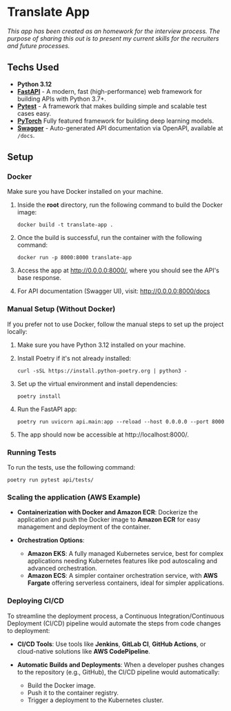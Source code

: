 # Translate App

*This app has been created as an homework for the interview process. 
The purpose of sharing this out is to present my current skills for the recruiters and future processes.* 

## Techs Used

- **Python 3.12**
- [**FastAPI**](https://fastapi.tiangolo.com/) - A modern, fast (high-performance) web framework for building APIs with Python 3.7+.
- [**Pytest**](https://docs.pytest.org/en/stable/) - A framework that makes building simple and scalable test cases easy.
- [**PyTorch**](https://pytorch.org/) Fully featured framework for building deep learning models.
- [**Swagger**](https://swagger.io/) - Auto-generated API documentation via OpenAPI, available at `/docs`.

## Setup

### Docker

Make sure you have Docker installed on your machine.

1. Inside the **root** directory, run the following command to build the Docker image:

   `docker build -t translate-app .`

2. Once the build is successful, run the container with the following command:

   `docker run -p 8000:8000 translate-app`
3. Access the app at http://0.0.0.0:8000/, where you should see the API's base response.
4. For API documentation (Swagger UI), visit: http://0.0.0.0:8000/docs

### Manual Setup (Without Docker)
If you prefer not to use Docker, follow the manual steps to set up the project locally:

1. Make sure you have Python 3.12 installed on your machine.

2. Install Poetry if it's not already installed:

    `curl -sSL https://install.python-poetry.org | python3 -`
3. Set up the virtual environment and install dependencies:

    `poetry install`
4. Run the FastAPI app:

    `poetry run uvicorn api.main:app --reload --host 0.0.0.0 --port 8000`
5. The app should now be accessible at http://localhost:8000/.

### Running Tests

To run the tests, use the following command:

`poetry run pytest api/tests/`


### Scaling the application (AWS Example)

- **Containerization with Docker and Amazon ECR**: 
  Dockerize the application and push the Docker image to **Amazon ECR** for easy management and deployment of the container.

- **Orchestration Options**:
  - **Amazon EKS**: A fully managed Kubernetes service, best for complex applications needing Kubernetes features like pod autoscaling and advanced orchestration.
  - **Amazon ECS**: A simpler container orchestration service, with **AWS Fargate** offering serverless containers, ideal for simpler applications.

### Deploying CI/CD

To streamline the deployment process, a Continuous Integration/Continuous Deployment (CI/CD) pipeline would automate the steps from code changes to deployment:

- **CI/CD Tools**: 
  Use tools like **Jenkins**, **GitLab CI**, **GitHub Actions**, or cloud-native solutions like **AWS CodePipeline**.

- **Automatic Builds and Deployments**: 
  When a developer pushes changes to the repository (e.g., GitHub), the CI/CD pipeline would automatically:
  - Build the Docker image.
  - Push it to the container registry.
  - Trigger a deployment to the Kubernetes cluster.
